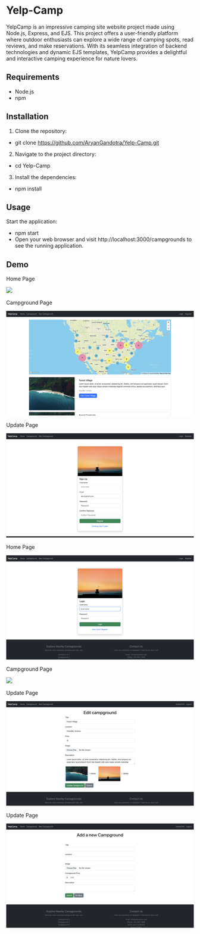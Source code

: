 # Yelp-Camp

YelpCamp is an impressive camping site website project made using Node.js, Express, and EJS. This project offers a user-friendly platform where outdoor enthusiasts can explore a wide range of camping spots, read reviews, and make reservations. With its seamless integration of backend technologies and dynamic EJS templates, YelpCamp provides a delightful and interactive camping experience for nature lovers.

## Requirements
- Node.js
- npm

## Installation
1. Clone the repository:

- git clone https://github.com/AryanGandotra/Yelp-Camp.git

2. Navigate to the project directory:

- cd Yelp-Camp

3. Install the dependencies:

- npm install

## Usage

Start the application:

- npm start
- Open your web browser and visit http://localhost:3000/campgrounds to see the running application.

## Demo

Home Page

![](https://github.com/AryanGandotra/Yelp-Camp/blob/main/images/demo1.png)

Campground Page

![](https://github.com/AryanGandotra/Yelp-Camp/blob/main/images/demo2.png)

Update Page

![](https://github.com/AryanGandotra/Yelp-Camp/blob/main/images/demo3.png)

Home Page

![](https://github.com/AryanGandotra/Yelp-Camp/blob/main/images/demo4.png)

Campground Page

![](https://github.com/AryanGandotra/Yelp-Camp/blob/main/images/demo5.png)

Update Page

![](https://github.com/AryanGandotra/Yelp-Camp/blob/main/images/demo6.png)

Update Page

![](https://github.com/AryanGandotra/Yelp-Camp/blob/main/images/demo7.png)
